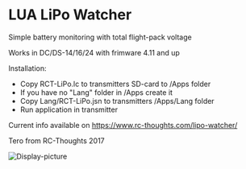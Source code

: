 # LUA LiPo Watcher
Simple battery monitoring with total flight-pack voltage

Works in DC/DS-14/16/24 with frimware 4.11 and up

Installation:
- Copy RCT-LiPo.lc to transmitters SD-card to /Apps folder
- If you have no "Lang" folder in /Apps create it
- Copy Lang/RCT-LiPo.jsn to transmitters /Apps/Lang folder
- Run application in transmitter

Current info available on https://www.rc-thoughts.com/lipo-watcher/

Tero from RC-Thoughts 2017

![Display-picture](https://www.rc-thoughts.com/wp-content/uploads/2017/10/RCT-LiPoWatcher.gif)
